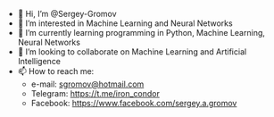 - 👋 Hi, I’m @Sergey-Gromov
- 👀 I’m interested in Machine Learning and Neural Networks
- 🌱 I’m currently learning programming in Python, Machine Learning, Neural Networks
- 💞️ I’m looking to collaborate on Machine Learning and Artificial Intelligence
- 📫 How to reach me:
   - e-mail: sgromov@hotmail.com
   - Telegram: https://t.me/iron_condor
   - Facebook: https://www.facebook.com/sergey.a.gromov

<!---
Sergey-Gromov/Sergey-Gromov is a ✨ special ✨ repository because its `README.md` (this file) appears on your GitHub profile.
You can click the Preview link to take a look at your changes.
--->
